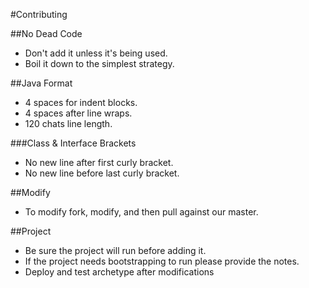 #Contributing

##No Dead Code
* Don't add it unless it's being used.
* Boil it down to the simplest strategy.

##Java Format
* 4 spaces for indent blocks.
* 4 spaces after line wraps.
* 120 chats line length.

###Class & Interface Brackets
* No new line after first curly bracket. 
* No new line before last curly bracket.

##Modify
* To modify fork, modify, and then pull against our master. 

##Project
* Be sure the project will run before adding it. 
* If the project needs bootstrapping to run please provide the notes.
* Deploy and test archetype after modifications
